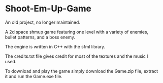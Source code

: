 # Shoot-Em-Up-Game
An old project, no longer maintained.

A 2d space shmup game featuring one level with a variety of enemies, bullet patterns, and a boss enemy.

The engine is written in C++ with the sfml library.

The credits.txt file gives credit for most of the textures and the music I used.

To download and play the game simply download the Game.zip file, extract it and run the Game.exe file.
